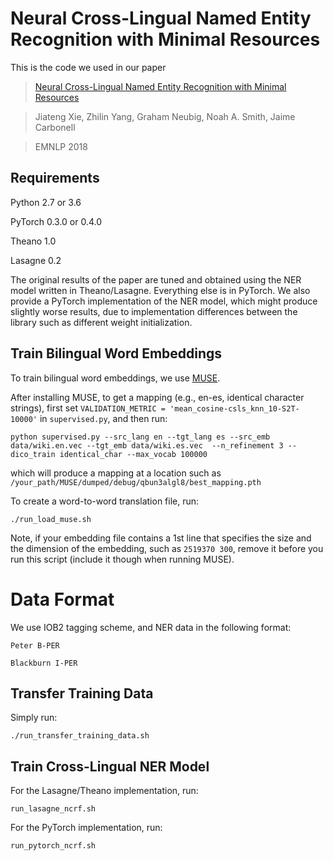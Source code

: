 # Neural Cross-Lingual Named Entity Recognition with Minimal Resources

This is the code we used in our paper
>[Neural Cross-Lingual Named Entity Recognition with Minimal Resources](https://arxiv.org/abs/1808.09861)

>Jiateng Xie, Zhilin Yang, Graham Neubig, Noah A. Smith, Jaime Carbonell

>EMNLP 2018

## Requirements

Python 2.7 or 3.6

PyTorch 0.3.0 or 0.4.0

Theano 1.0

Lasagne 0.2

The original results of the paper are tuned and obtained using the NER model written in Theano/Lasagne. Everything else is in PyTorch. We also provide a PyTorch implementation of the NER model, which might produce slightly worse results, due to implementation differences between the library such as different weight initialization.

## Train Bilingual Word Embeddings

To train bilingual word embeddings, we use [MUSE](https://github.com/facebookresearch/MUSE).

After installing MUSE, to get a mapping (e.g., en-es, identical character strings), first set ``VALIDATION_METRIC = 'mean_cosine-csls_knn_10-S2T-10000'`` in ``supervised.py``, and then run:

``python supervised.py --src_lang en --tgt_lang es --src_emb data/wiki.en.vec --tgt_emb data/wiki.es.vec  --n_refinement 3 --dico_train identical_char --max_vocab 100000``

which will produce a mapping at a location such as ``/your_path/MUSE/dumped/debug/qbun3algl8/best_mapping.pth``

To create a word-to-word translation file, run:

``./run_load_muse.sh``

Note, if your embedding file contains a 1st line that specifies the size and the dimension of the embedding, such as ``2519370 300``, remove it before you run this script (include it though when running MUSE).

# Data Format

We use IOB2 tagging scheme, and NER data in the following format:

``Peter B-PER``

``Blackburn I-PER``

## Transfer Training Data

Simply run:

``./run_transfer_training_data.sh``

## Train Cross-Lingual NER Model

For the Lasagne/Theano implementation, run:

``run_lasagne_ncrf.sh``

For the PyTorch implementation, run:

``run_pytorch_ncrf.sh``
